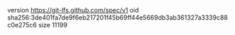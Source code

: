 version https://git-lfs.github.com/spec/v1
oid sha256:3de401fa7de9f6eb217201f45b69ff44e5669db3ab361327a3339c88c0e275c6
size 11199
